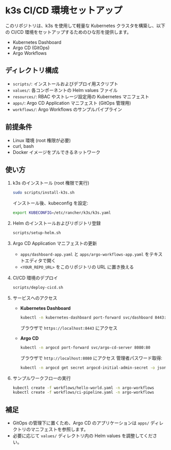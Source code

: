 # k3s CI/CD 環境セットアップ

このリポジトリは、k3s を使用して軽量な Kubernetes クラスタを構築し、以下の CI/CD 環境をセットアップするためのひな形を提供します。
- Kubernetes Dashboard
- Argo CD (GitOps)
- Argo Workflows

## ディレクトリ構成

- `scripts/`: インストールおよびデプロイ用スクリプト
- `values/`: 各コンポーネントの Helm values ファイル
- `resources/`: RBAC やストレージ設定用の Kubernetes マニフェスト
- `apps/`: Argo CD Application マニフェスト (GitOps 管理用)
- `workflows/`: Argo Workflows のサンプルパイプライン

## 前提条件

- Linux 環境 (root 権限が必要)
- curl, bash
- Docker イメージをプルできるネットワーク

## 使い方

1. k3s のインストール (root 権限で実行)
   ```bash
   sudo scripts/install-k3s.sh
   ```
   インストール後、kubeconfig を設定:
   ```bash
   export KUBECONFIG=/etc/rancher/k3s/k3s.yaml
   ```

2. Helm のインストールおよびリポジトリ登録
   ```bash
   scripts/setup-helm.sh
   ```

3. Argo CD Application マニフェストの更新
   - `apps/dashboard-app.yaml` と `apps/argo-workflows-app.yaml` をテキストエディタで開く
   - `<YOUR_REPO_URL>` をこのリポジトリの URL に置き換える

4. CI/CD 環境のデプロイ
   ```bash
   scripts/deploy-cicd.sh
   ```

5. サービスへのアクセス
   - **Kubernetes Dashboard**  
     ```bash
     kubectl -n kubernetes-dashboard port-forward svc/dashboard 8443:443
     ```  
     ブラウザで `https://localhost:8443` にアクセス

   - **Argo CD**  
     ```bash
     kubectl -n argocd port-forward svc/argo-cd-server 8080:80
     ```  
     ブラウザで `http://localhost:8080` にアクセス
     管理者パスワード取得:
     ```bash
     kubectl -n argocd get secret argocd-initial-admin-secret -o jsonpath="{.data.password}" | base64 -d
     ```

6. サンプルワークフローの実行
   ```bash
   kubectl create -f workflows/hello-world.yaml -n argo-workflows
   kubectl create -f workflows/ci-pipeline.yaml -n argo-workflows
   ```

## 補足

- GitOps の管理下に置くため、Argo CD のアプリケーションは `apps/` ディレクトリのマニフェストを参照します。
- 必要に応じて `values/` ディレクトリ内の Helm values を調整してください。
